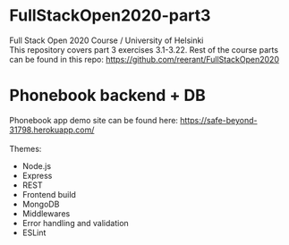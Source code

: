 # FullStackOpen2020-part3
Full Stack Open 2020 Course / University of Helsinki
<br>
This repository covers part 3 exercises 3.1-3.22. Rest of the course parts can be found in this repo: https://github.com/reerant/FullStackOpen2020
<br>
# Phonebook backend + DB
Phonebook app demo site can be found here: https://safe-beyond-31798.herokuapp.com/
<br><br>
 Themes:<br>
 - Node.js
 - Express
 - REST
 - Frontend build
 - MongoDB
 - Middlewares
 - Error handling and validation
 - ESLint
 
